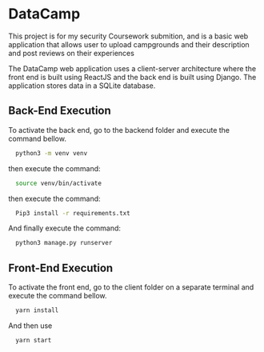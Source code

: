 
# DataCamp

This project is for my security Coursework submition, and is a basic web application that allows user to upload campgrounds and their description and post reviews on their experiences

The DataCamp web application uses a client-server architecture where the front end is built using ReactJS and the back end is built using Django. The application stores data in a SQLite database.




## Back-End Execution

To activate the back end, go to the backend folder and execute the command bellow.

```bash
  python3 -m venv venv
```

then execute the command:

```bash
  source venv/bin/activate
```

then execute the command:

```bash
  Pip3 install -r requirements.txt
```

And finally execute the command:

```bash
  python3 manage.py runserver
```


## Front-End Execution

To activate the front end, go to the client folder on a separate terminal and execute the command bellow.

```bash
  yarn install
```

And then use 

```bash
  yarn start
```